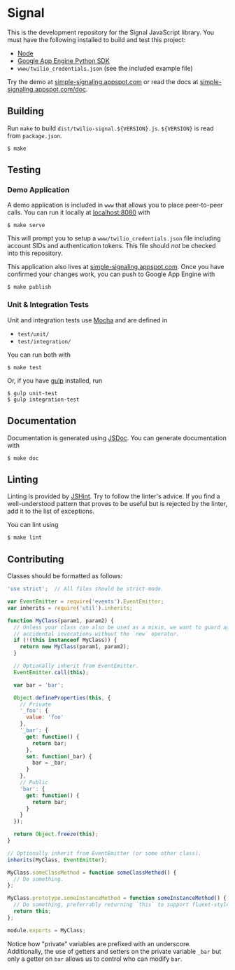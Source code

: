 Signal
======

This is the development repository for the Signal JavaScript library. You must have the following installed to build and test this project:

- [Node](http://nodejs.org/)
- [Google App Engine Python SDK](https://storage.googleapis.com/appengine-sdks/featured/GoogleAppEngineLauncher-1.9.17.dmg)
- `www/twilio_credentials.json` (see the included example file)

Try the demo at [simple-signaling.appspot.com](http://simple-signaling.appspot.com) or read the docs at [simple-signaling.appspot.com/doc](http://simple-signaling.appspot.com/doc).

Building
--------

Run `make` to build `dist/twilio-signal.${VERSION}.js`. `${VERSION}` is read from `package.json`.

```
$ make
```

Testing
-------

### Demo Application

A demo application is included in `www` that allows you to place peer-to-peer calls. You can run it locally at [localhost:8080](http://localhost:8080) with

```
$ make serve
```

This will prompt you to setup a `www/twilio_credentials.json` file including account SIDs and authentication tokens. This file should _not_ be checked into this repository.

This application also lives at [simple-signaling.appspot.com](http://simple-signaling.appspot.com). Once you have confirmed your changes work, you can push to Google App Engine with

```
$ make publish
```

### Unit & Integration Tests

Unit and integration tests use [Mocha](http://mochajs.org/) and are defined in

- `test/unit/`
- `test/integration/`

You can run both with

```
$ make test
```

Or, if you have [gulp](http://gulpjs.com/) installed, run

```
$ gulp unit-test
$ gulp integration-test
```

Documentation
-------------

Documentation is generated using [JSDoc](http://usejsdoc.org/). You can generate documentation with

```
$ make doc
```

Linting
-------

Linting is provided by [JSHint](https://github.com/jshint/jshint/). Try to follow the linter's advice. If you find a well-understood pattern that proves to be useful but is rejected by the linter, add it to the list of exceptions.

You can lint using

```
$ make lint
```

Contributing
------------

Classes should be formatted as follows:

```javascript
'use strict';  // All files should be strict-mode.

var EventEmitter = require('events').EventEmitter;
var inherits = require('util').inherits;

function MyClass(param1, param2) {
  // Unless your class can also be used as a mixin, we want to guard against
  // accidental invocations without the `new` operator.
  if (!(this instanceof MyClass)) {
    return new MyClass(param1, param2);
  }

  // Optionally inherit from EventEmitter.
  EventEmitter.call(this);

  var bar = 'bar';

  Object.defineProperties(this, {
    // Private
    '_foo': {
      value: 'foo'
    },
    '_bar': {
      get: function() {
        return bar;
      },
      set: function(_bar) {
        bar = _bar;
      }
    },
    // Public
    'bar': {
      get: function() {
        return bar;
      }
    }
  });

  return Object.freeze(this);
}

// Optionally inherit from EventEmitter (or some other class).
inherits(MyClass, EventEmitter);

MyClass.someClassMethod = function someClassMethod() {
  // Do something.
};

MyClass.prototype.someInstanceMethod = function someInstanceMethod() {
  // Do something, preferrably returning `this` to support fluent-style.
  return this;
};

module.exports = MyClass;
```

Notice how "private" variables are prefixed with an underscore. Additionally, the use of getters and setters on the private variable `_bar` but only a getter on `bar` allows us to control who can modify `bar`.

